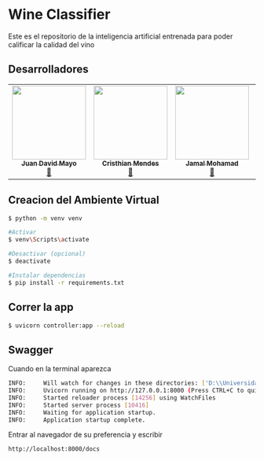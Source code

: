 # Wine Classifier
Este es el repositorio de la inteligencia artificial entrenada para poder calificar la calidad del vino

## Desarrolladores
<table align="center">
    <tbody>
        <tr>
            <td align="center"><a href="https://github.com/MayoJuanDavid" rel="nofollow"><img src="https://avatars.githubusercontent.com/u/102425852?v=4" width="150px;" alt="" style="max-width:100%;"><br><sub><b>Juan David Mayo</b></sub></a><br><a href="" title="Commits"><g-emoji class="g-emoji" alias="book" fallback-src="https://github.githubassets.com/images/icons/emoji/unicode/1f4d6.png">📖</g-emoji></a></td>
            <td align="center"><a href="https://github.com/Cris27M" rel="nofollow"><img src="https://avatars.githubusercontent.com/u/145819828?v=4" width="150px;" alt="" style="max-width:100%;"><br><sub><b>Cristhian Mendes</b></sub></a><br><a href="" title="Commits"><g-emoji class="g-emoji" alias="book" fallback-src="https://github.githubassets.com/images/icons/emoji/unicode/1f4d6.png">📖</g-emoji></a></td>
            <td align="center"><a href="https://github.com/jamer1215" rel="nofollow"><img src="https://avatars.githubusercontent.com/u/145820049?v=4" width="150px;" alt="" style="max-width:100%;"><br><sub><b>Jamal Mohamad</b></sub></a><br><a href="" title="Commits"><g-emoji class="g-emoji" alias="book" fallback-src="https://github.githubassets.com/images/icons/emoji/unicode/1f4d6.png">📖</g-emoji></a></td>
            <td align="center"><a href="https://github.com/Gabsousa2203" rel="nofollow"><img src="https://avatars.githubusercontent.com/u/147444025?v=4" width="150px;" alt="" style="max-width:100%;"><br><sub><b>Gabriel De Sousa</b></sub></a><br><a href="" title="Commits"><g-emoji class="g-emoji" alias="book" fallback-src="https://github.githubassets.com/images/icons/emoji/unicode/1f4d6.png">📖</g-emoji></a></td>
        </tr>
    </tbody>
</table>

## Creacion del Ambiente Virtual

```bash
$ python -m venv venv

#Activar
$ venv\Scripts\activate

#Desactivar (opcional)
$ deactivate

#Instalar dependencias
$ pip install -r requirements.txt
```

## Correr la app

```bash
$ uvicorn controller:app --reload
```

## Swagger

Cuando en la terminal aparezca 

```bash
INFO:     Will watch for changes in these directories: ['D:\\Universidad\\IA\\wine-classifier']
INFO:     Uvicorn running on http://127.0.0.1:8000 (Press CTRL+C to quit)
INFO:     Started reloader process [14256] using WatchFiles
INFO:     Started server process [10416]
INFO:     Waiting for application startup.
INFO:     Application startup complete.
```

Entrar al navegador de su preferencia y escribir

```bash
http://localhost:8000/docs
```